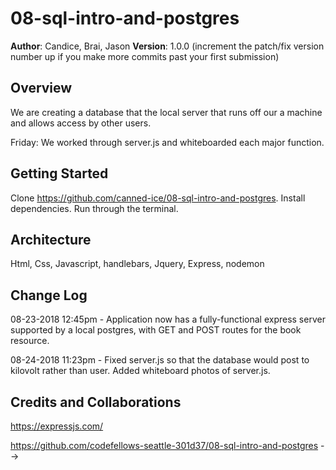 # 08-sql-intro-and-postgres

**Author**: Candice, Brai, Jason
**Version**: 1.0.0 (increment the patch/fix version number up if you make more commits past your first submission)

## Overview
We are creating a database that the local server that runs off our a machine and allows access by other users.

Friday: We worked through server.js and whiteboarded each major function.

## Getting Started
 
 Clone https://github.com/canned-ice/08-sql-intro-and-postgres. Install dependencies. Run through the terminal. 

## Architecture

Html, Css, Javascript, handlebars, Jquery, Express, nodemon

## Change Log

08-23-2018 12:45pm - Application now has a fully-functional express server supported by a local postgres, with GET and POST routes for the book resource.

08-24-2018 11:23pm - Fixed server.js so that the database would post to kilovolt rather than user. Added whiteboard photos of server.js.

## Credits and Collaborations

https://expressjs.com/

https://github.com/codefellows-seattle-301d37/08-sql-intro-and-postgres
-->